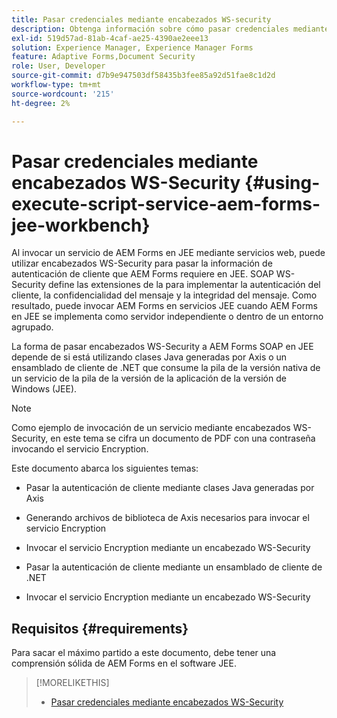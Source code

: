```yaml
---
title: Pasar credenciales mediante encabezados WS-security
description: Obtenga información sobre cómo pasar credenciales mediante encabezados WS-security
exl-id: 519d57ad-81ab-4caf-ae25-4390ae2eee13
solution: Experience Manager, Experience Manager Forms
feature: Adaptive Forms,Document Security
role: User, Developer
source-git-commit: d7b9e947503df58435b3fee85a92d51fae8c1d2d
workflow-type: tm+mt
source-wordcount: '215'
ht-degree: 2%

---
```


# Pasar credenciales mediante encabezados WS-Security {#using-execute-script-service-aem-forms-jee-workbench}

Al invocar un servicio de AEM Forms en JEE mediante servicios web, puede utilizar encabezados WS-Security para pasar la información de autenticación de cliente que AEM Forms requiere en JEE. SOAP WS-Security define las extensiones de la para implementar la autenticación del cliente, la confidencialidad del mensaje y la integridad del mensaje. Como resultado, puede invocar AEM Forms en servicios JEE cuando AEM Forms en JEE se implementa como servidor independiente o dentro de un entorno agrupado.

La forma de pasar encabezados WS-Security a AEM Forms SOAP en JEE depende de si está utilizando clases Java generadas por Axis o un ensamblado de cliente de .NET que consume la pila de la versión nativa de un servicio de la pila de la versión de la aplicación de la versión de Windows (JEE).

>[!NOTE]
>
>Como ejemplo de invocación de un servicio mediante encabezados WS-Security, en este tema se cifra un documento de PDF con una contraseña invocando el servicio Encryption.

Este documento abarca los siguientes temas:

* Pasar la autenticación de cliente mediante clases Java generadas por Axis

* Generando archivos de biblioteca de Axis necesarios para invocar el servicio Encryption

* Invocar el servicio Encryption mediante un encabezado WS-Security

* Pasar la autenticación de cliente mediante un ensamblado de cliente de .NET

* Invocar el servicio Encryption mediante un encabezado WS-Security


## Requisitos  {#requirements}

Para sacar el máximo partido a este documento, debe tener una comprensión sólida de AEM Forms en el software JEE.

>[!MORELIKETHIS]
>
>* [Pasar credenciales mediante encabezados WS-Security](assets/passing-credentials-using-ws-security-headers.pdf)
